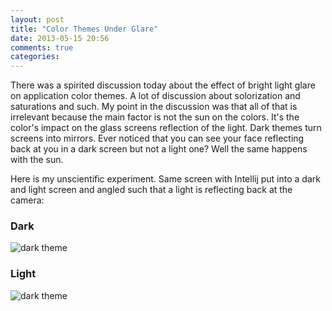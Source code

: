 ```yaml
---
layout: post
title: "Color Themes Under Glare"
date: 2013-05-15 20:56
comments: true
categories: 
---
```

There was a spirited discussion today about the effect of bright light glare on application color themes. A lot of discussion about solorization and saturations and such. My point in the discussion was that all of that is irrelevant because the main factor is not the sun on the colors. It's the color's impact on the glass screens reflection of the light. Dark themes turn screens into mirrors. Ever noticed that you can see your face reflecting back at you in a dark screen but not a light one? Well the same happens with the sun.

Here is my unscientific experiment. Same screen with Intellij put into a dark and light screen and angled such that a light is reflecting back at the camera:

### Dark
<img src="/assets/images/dark_glare.jpg" alt="dark theme" /> 

### Light
<img src="/assets/images/light_glare.jpg" alt="dark theme" /> 